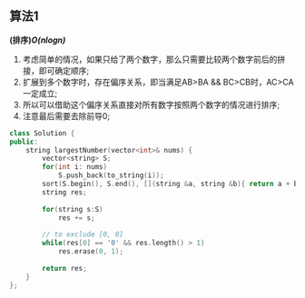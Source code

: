 ## 算法1 

**(排序)*O(nlogn)***

1. 考虑简单的情况，如果只给了两个数字，那么只需要比较两个数字前后的拼接，即可确定顺序;
2. 扩展到多个数字时，存在偏序关系，即当满足AB>BA && BC>CB时，AC>CA一定成立;
3. 所以可以借助这个偏序关系直接对所有数字按照两个数字的情况进行排序;
4. 注意最后需要去除前导0;

```CPP
class Solution {
public:
    string largestNumber(vector<int>& nums) {
        vector<string> S;
        for(int i: nums)
            S.push_back(to_string(i));
        sort(S.begin(), S.end(), [](string &a, string &b){ return a + b > b + a; });
        string res;
        
        for(string s:S)
            res += s;
        
        // to exclude [0, 0] 
        while(res[0] == '0' && res.length() > 1)
            res.erase(0, 1);
        
        return res;
    }
};
```